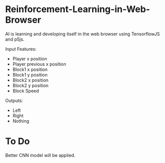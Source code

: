 # Reinforcement-Learning-in-Web-Browser
AI is learning and developing itself in the web browser using TensorflowJS and p5js.

Input Features:
- Player x position
- Player previous x position
- Block1 x position
- Block1 y position
- Block2 x position
- Block2 y position
- Block Speed

Outputs:
- Left
- Right
- Nothing

# To Do
Better CNN model will be applied.
